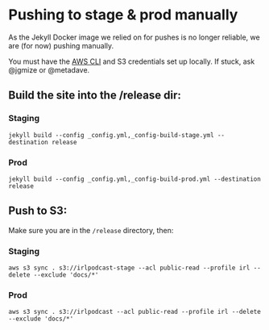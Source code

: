 # Pushing to stage & prod manually

As the Jekyll Docker image we relied on for pushes is no longer reliable, we are (for now) pushing manually.

You must have the [AWS CLI](https://aws.amazon.com/cli/) and S3 credentials set up locally. If stuck, ask @jgmize or @metadave.

## Build the site into the /release dir:

### Staging

`jekyll build --config _config.yml,_config-build-stage.yml --destination release`

### Prod

`jekyll build --config _config.yml,_config-build-prod.yml --destination release`

## Push to S3:

Make sure you are in the `/release` directory, then:

### Staging

`aws s3 sync . s3://irlpodcast-stage --acl public-read --profile irl --delete --exclude 'docs/*'`

### Prod

`aws s3 sync . s3://irlpodcast --acl public-read --profile irl --delete --exclude 'docs/*'`
